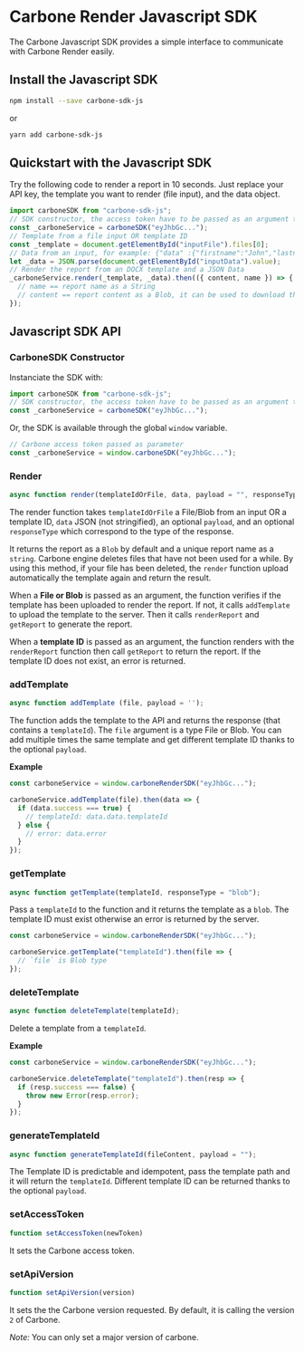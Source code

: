 # Carbone Render Javascript SDK

The Carbone Javascript SDK provides a simple interface to communicate with Carbone Render easily.

## Install the Javascript SDK

```sh
npm install --save carbone-sdk-js
```
or
```sh
yarn add carbone-sdk-js
```

## Quickstart with the Javascript SDK

Try the following code to render a report in 10 seconds. Just replace your API key, the template you want to render (file input), and the data object.

```javascript
import carboneSDK from "carbone-sdk-js";
// SDK constructor, the access token have to be passed as an argument to carboneRenderSDK
const _carboneService = carboneSDK("eyJhbGc...");
// Template from a file input OR template ID
const _template = document.getElementById("inputFile").files[0];
// Data from an input, for example: {"data" :{"firstname":"John","lastname":"Wick"},"convertTo":"pdf"}
let _data = JSON.parse(document.getElementById("inputData").value);
// Render the report from an DOCX template and a JSON Data
_carboneService.render(_template, _data).then(({ content, name }) => {
  // name == report name as a String
  // content == report content as a Blob, it can be used to download the file
});
```

## Javascript SDK API

### CarboneSDK Constructor

Instanciate the SDK with:
```javascript
import carboneSDK from "carbone-sdk-js";
// SDK constructor, the access token have to be passed as an argument to carboneRenderSDK
const _carboneService = carboneSDK("eyJhbGc...");
```

Or, the SDK is available through the global `window` variable.

```javascript
// Carbone access token passed as parameter
const _carboneService = window.carboneSDK("eyJhbGc...");
```
### Render

```javascript
async function render(templateIdOrFile, data, payload = "", responseType = "blob");
```

The render function takes `templateIdOrFile` a File/Blob from an input OR a template ID, `data` JSON (not stringified), an optional `payload`, and an optional `responseType` which correspond to the type of the response.

It returns the report as a `Blob` by default and a unique report name as a `string`. Carbone engine deletes files that have not been used for a while. By using this method, if your file has been deleted, the `render` function upload automatically the template again and return the result.

When a **File or Blob** is passed as an argument, the function verifies if the template has been uploaded to render the report. If not, it calls `addTemplate` to upload the template to the server. Then it calls `renderReport` and `getReport` to generate the report.

When a **template ID** is passed as an argument, the function renders with the `renderReport` function then call `getReport` to return the report. If the template ID does not exist, an error is returned.

### addTemplate
```javascript
async function addTemplate (file, payload = '');
```
The function adds the template to the API and returns the response (that contains a `templateId`). The `file` argument is a type File or Blob.
You can add multiple times the same template and get different template ID thanks to the optional `payload`.

**Example**
```javascript
const carboneService = window.carboneRenderSDK("eyJhbGc...");

carboneService.addTemplate(file).then(data => {
  if (data.success === true) {
    // templateId: data.data.templateId
  } else {
    // error: data.error
  }
});
```
### getTemplate
```javascript
async function getTemplate(templateId, responseType = "blob");
```

Pass a `templateId` to the function and it returns the template as a `blob`. The template ID must exist otherwise an error is returned by the server.

```javascript
const carboneService = window.carboneRenderSDK("eyJhbGc...");

carboneService.getTemplate("templateId").then(file => {
  // `file` is Blob type
});
```

### deleteTemplate
```javascript
async function deleteTemplate(templateId);
```
Delete a template from a `templateId`.

**Example**
```javascript
const carboneService = window.carboneRenderSDK("eyJhbGc...");

carboneService.deleteTemplate("templateId").then(resp => {
  if (resp.success === false) {
    throw new Error(resp.error);
  }
});
```
### generateTemplateId
```javascript
async function generateTemplateId(fileContent, payload = "");
```
The Template ID is predictable and idempotent, pass the template path and it will return the `templateId`.
Different template ID can be returned thanks to the optional `payload`.


### setAccessToken
```javascript
function setAccessToken(newToken)
```
It sets the Carbone access token.

### setApiVersion
```javascript
function setApiVersion(version)
```
It sets the the Carbone version requested. By default, it is calling the version `2` of Carbone.

*Note:* You can only set a major version of carbone.